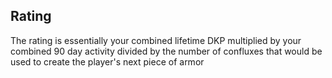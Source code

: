 ## Rating
The rating is essentially your combined lifetime DKP multiplied by your combined 90 day activity divided by the number of confluxes that would be used to create the player's next piece of armor
